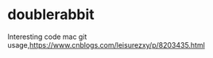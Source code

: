 doublerabbit
============

Interesting code
mac git usage,https://www.cnblogs.com/leisurezxy/p/8203435.html
